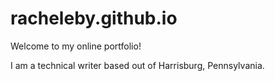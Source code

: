 # racheleby.github.io
Welcome to my online portfolio!

I am a technical writer based out of Harrisburg, Pennsylvania.
